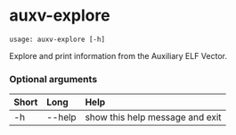 <!-- THIS PART OF THIS FILE IS AUTOGENERATED. DO NOT MODIFY IT. See scripts/generate-docs.sh -->
# auxv-explore

```text
usage: auxv-explore [-h]

```

Explore and print information from the Auxiliary ELF Vector.
### Optional arguments

|Short|Long|Help|
| :--- | :--- | :--- |
|-h|--help|show this help message and exit|

<!-- END OF AUTOGENERATED PART. Do not modify this line or the line below, they mark the end of the auto-generated part of the file. If you want to extend the documentation in a way which cannot easily be done by adding to the command help description, write below the following line. -->
<!-- ------------\>8---- ----\>8---- ----\>8------------ -->
